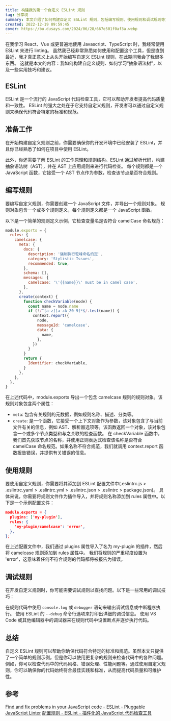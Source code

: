 ```yaml
---
title: 构建我的第一个自定义 ESLint 规则
tag: 分享境
summary: 本文介绍了如何构建自定义 ESLint 规则，包括编写规则、使用规则和调试规则等方面。ESLint 是一个流行的 JavaScript 代码检查工具，它支持自定义规则，可以帮助开发者提高代码质量和一致性。要编写自定义规则，需要了解 ESLint 的工作原理和规则结构，创建一个 JavaScript 文件，并导出一个规则对象。在使用自定义规则时，需要将规则文件作为插件导入，并将规则名称添加到 rules 属性中。在开发自定义规则时，可以使用一些常用的调试技巧来查找问题。通过使用自定义规则，可以确保代码符合特定的标准和规范，提高代码质量和可维护性。
created: 2022-12-19 09:59:45
cover: https://bu.dusays.com/2024/06/28/667e501f0af3a.webp
---
```


在我学习 React、Vue 或更普遍地使用 Javascript、TypeScript 时，我经常使用 ESLint 来进行 linting。
虽然我已经非常熟悉如何使用和配置这个工具，但是直到最近，我才真正意义上从头开始编写自定义 ESLint 规则，在此期间我会了我很多东西。
这就是本文的内容：我如何构建自定义规则、如何学习“抽象语法树”，以及一些实用技巧和建议。

## ESLint
ESLint 是一个流行的 JavaScript 代码检查工具，它可以帮助开发者提高代码质量和一致性。
ESLint 的强大之处在于它支持自定义规则，开发者可以通过自定义规则来确保代码符合特定的标准和规范。

## 准备工作
在开始构建自定义规则之前，你需要确保你的开发环境中已经安装了 ESLint，并且你已经熟悉了如何在项目中使用 ESLint。

此外，你还需要了解 ESLint 的工作原理和规则结构。ESLint 通过解析代码，构建抽象语法树（AST），并在 AST 上应用规则来进行代码检查。
每个规则都是一个 JavaScript 函数，它接受一个 AST 节点作为参数，检查该节点是否符合规则。

## 编写规则
要编写自定义规则，你需要创建一个 JavaScript 文件，并导出一个规则对象。
规则对象包含一个或多个规则定义，每个规则定义都是一个 JavaScript 函数。

以下是一个简单的规则定义示例，它检查变量名是否符合 camelCase 命名规范：

```javascript
module.exports = {
  rules: {
    camelcase: {
      meta: {
        docs: {
          description: '强制执行驼峰命名约定',
          category: 'Stylistic Issues',
          recommended: true,
        },
        schema: [],
        messages: {
          camelcase: '\'{{name}}\' must be in camel case',
        },
      },
      create(context) {
        function checkVariable(node) {
          const name = node.name
          if (!/^[a-z][a-zA-Z0-9]*$/.test(name)) {
            context.report({
              node,
              messageId: 'camelcase',
              data: {
                name,
              },
            })
          }
        }
        return {
          Identifier: checkVariable,
        }
      },
    },
  },
}
```

在上述代码中，module.exports 导出一个包含 camelcase 规则的规则对象。该规则对象包含两个属性：

- `meta`: 包含有关规则的元数据，例如规则名称、描述、分类等。
- `create`: 是一个函数，它接受一个上下文对象作为参数，该对象包含了与当前文件有关的信息，例如 AST、解析器选项等。该函数返回一个对象，该对象包含一个或多个节点类型和与之关联的检查函数。
在 checkVariable 函数中，我们首先获取节点的名称，并使用正则表达式检查该名称是否符合 camelCase 命名规范。如果名称不符合规范，我们就调用 context.report 函数报告错误，并提供有关错误的信息。

## 使用规则

要使用自定义规则，你需要将其添加到 ESLint 配置文件中(.eslintrc.js > .eslintrc.yaml > .eslintrc.yml > .eslintrc.json > .eslintrc > package.json)。
具体来说，你需要将规则文件作为插件导入，并将规则名称添加到 rules 属性中。以下是一个示例配置文件：

```json
module.exports = {
  plugins: ['my-plugin'],
  rules: {
    'my-plugin/camelcase': 'error',
  },
};
```

在上述配置文件中，我们通过 plugins 属性导入了名为 my-plugin 的插件，然后将 camelcase 规则添加到 rules 属性中。
我们将规则的严重程度设置为 'error'，这意味着任何不符合规则的代码都将被报告为错误。

## 调试规则

在开发自定义规则时，你可能需要调试规则以查找问题。以下是一些常用的调试技巧：

在规则代码中使用 `console.log` 或 `debugger` 语句来输出调试信息或中断程序执行。
使用 ESLint 的 `--debug` 命令行选项来打印出详细的调试信息。
使用 VS Code 或其他编辑器中的调试器来在规则代码中设置断点并逐步执行代码。

## 总结

自定义 ESLint 规则可以帮助你确保代码符合特定的标准和规范。虽然本文只提供了一个简单的规则示例，但是你可以使用更复杂的规则来检查代码中的各种问题。例如，你可以检查代码中的代码风格、错误处理、性能问题等。通过使用自定义规则，你可以确保你的代码始终符合最佳实践和标准，从而提高代码质量和可维护性。

## 参考

[Find and fix problems in your JavaScript code - ESLint - Pluggable JavaScript Linter](https://eslint.org/)
[配置规则 - ESLint - 插件化的 JavaScript 代码检查工具](https://zh-hans.eslint.org/docs/latest/use/configure)

